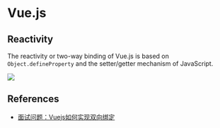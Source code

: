 
# Vue.js

## Reactivity

The reactivity or two-way binding of Vue.js is based on `Object.defineProperty` and the setter/getter mechanism of JavaScript.

![](https://image-static.segmentfault.com/288/540/2885406330-5adfe896c01b0_articlex)


## References

  * [面试问题：Vuejs如何实现双向绑定](https://segmentfault.com/a/1190000016884795)
  
 
